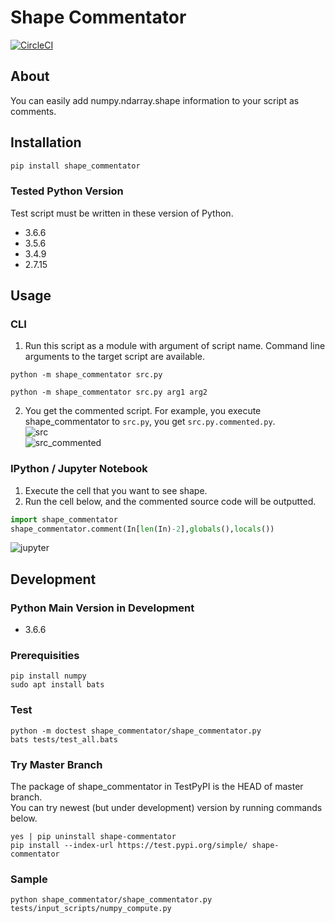 # Shape Commentator
[![CircleCI](https://circleci.com/gh/shiba6v/shape_commentator.svg?style=svg)](https://circleci.com/gh/shiba6v/shape_commentator)

## About  
You can easily add numpy.ndarray.shape information to your script as comments.

## Installation  
```bash
pip install shape_commentator
```

### Tested Python Version  
Test script must be written in these version of Python.
- 3.6.6
- 3.5.6
- 3.4.9
- 2.7.15

## Usage  
### CLI
1. Run this script as a module with argument of script name.  Command line arguments to the target script are available.

`python -m shape_commentator src.py`

`python -m shape_commentator src.py arg1 arg2`

2. You get the commented script. For example, you execute shape_commentator to `src.py`, you get `src.py.commented.py`.  
![src](https://user-images.githubusercontent.com/13820488/49359824-a4bf2200-f71a-11e8-93f2-b1d916e9cf3b.PNG)  
![src_commented](https://user-images.githubusercontent.com/13820488/49359827-a688e580-f71a-11e8-9e15-9ee509aca238.PNG)   

### IPython / Jupyter Notebook  
1. Execute the cell that you want to see shape.  
2. Run the cell below, and the commented source code will be outputted.  
```python
import shape_commentator
shape_commentator.comment(In[len(In)-2],globals(),locals())
```  
![jupyter](https://user-images.githubusercontent.com/13820488/49359830-a852a900-f71a-11e8-89b8-1c7b9ea17343.PNG)  

## Development  
### Python Main Version in Development  
- 3.6.6

### Prerequisities
```
pip install numpy
sudo apt install bats
```

### Test  
```
python -m doctest shape_commentator/shape_commentator.py
bats tests/test_all.bats
```

### Try Master Branch
The package of shape_commentator in TestPyPI is the HEAD of master branch.  
You can try newest (but under development) version by running commands below.
```
yes | pip uninstall shape-commentator
pip install --index-url https://test.pypi.org/simple/ shape-commentator
```

### Sample
```
python shape_commentator/shape_commentator.py tests/input_scripts/numpy_compute.py
```